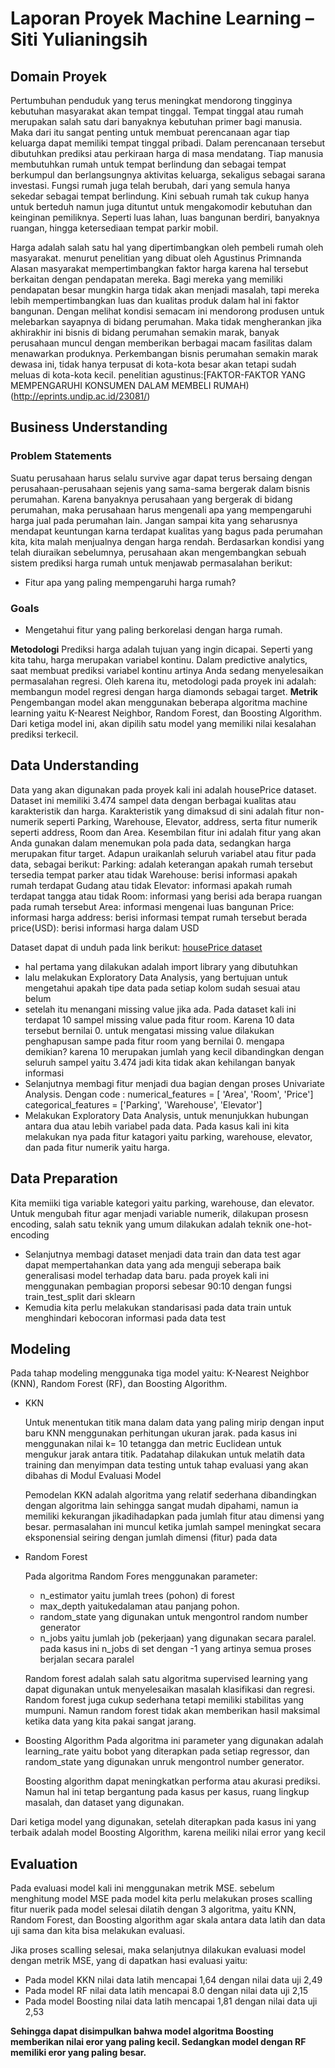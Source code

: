 # Laporan Proyek Machine Learning – Siti Yulianingsih
## Domain Proyek
Pertumbuhan penduduk yang terus meningkat mendorong tingginya kebutuhan masyarakat akan tempat tinggal. Tempat tinggal atau rumah merupakan salah satu dari banyaknya kebutuhan primer bagi manusia.  Maka dari itu sangat penting untuk membuat perencanaan agar tiap keluarga dapat memiliki tempat tinggal pribadi.  Dalam perencanaan tersebut dibutuhkan prediksi atau perkiraan harga di masa mendatang.  Tiap manusia membutuhkan rumah untuk tempat berlindung dan sebagai tempat berkumpul dan berlangsungnya aktivitas keluarga, sekaligus sebagai sarana investasi. Fungsi rumah juga telah berubah, dari yang semula hanya sekedar sebagai tempat berlindung. Kini sebuah rumah tak cukup hanya untuk berteduh namun juga dituntut untuk mengakomodir kebutuhan dan keinginan pemiliknya. Seperti luas lahan, luas bangunan  berdiri,  banyaknya  ruangan,  hingga  ketersediaan  tempat  parkir  mobil.

Harga adalah salah satu hal yang dipertimbangkan oleh pembeli rumah oleh masyarakat. menurut penelitian yang dibuat oleh Agustinus Primnanda Alasan masyarakat mempertimbangkan faktor harga karena hal tersebut berkaitan dengan pendapatan mereka. Bagi mereka yang memiliki pendapatan besar mungkin harga tidak akan menjadi masalah, tapi mereka lebih mempertimbangkan luas dan kualitas produk dalam hal ini faktor bangunan.
Dengan melihat kondisi semacam ini mendorong produsen untuk melebarkan sayapnya di bidang perumahan. Maka tidak mengherankan jika akhirakhir ini bisnis di bidang perumahan semakin marak, banyak perusahaan muncul dengan memberikan berbagai macam fasilitas dalam menawarkan produknya. Perkembangan bisnis perumahan semakin marak dewasa ini, tidak hanya terpusat di kota-kota besar akan tetapi sudah meluas di kota-kota kecil.
penelitian agustinus:[FAKTOR-FAKTOR YANG MEMPENGARUHI KONSUMEN DALAM MEMBELI RUMAH)(http://eprints.undip.ac.id/23081/)

## Business Understanding
### Problem Statements
Suatu perusahaan harus selalu survive agar dapat terus bersaing dengan perusahaan-perusahaan sejenis yang sama-sama bergerak dalam bisnis perumahan. Karena banyaknya perusahaan yang bergerak di bidang perumahan, maka perusahaan harus mengenali apa yang mempengaruhi harga jual pada perumahan lain. Jangan sampai kita yang seharusnya mendapat keuntungan karna terdapat kualitas yang bagus pada perumahan kita, kita malah menjualnya dengan harga rendah.
Berdasarkan kondisi yang telah diuraikan sebelumnya, perusahaan akan mengembangkan sebuah sistem prediksi harga rumah untuk menjawab permasalahan berikut:
- Fitur apa yang paling mempengaruhi harga rumah?

### Goals
- Mengetahui fitur yang paling berkorelasi dengan harga rumah.

**Metodologi**
Prediksi harga adalah tujuan yang ingin dicapai. Seperti yang kita tahu, harga merupakan variabel kontinu. Dalam predictive analytics, saat membuat prediksi variabel kontinu artinya Anda sedang menyelesaikan permasalahan regresi. Oleh karena itu, metodologi pada proyek ini adalah: membangun model regresi dengan harga diamonds sebagai target.
**Metrik**
Pengembangan model akan menggunakan beberapa algoritma machine learning yaitu K-Nearest Neighbor, Random Forest, dan Boosting Algorithm. Dari ketiga model ini, akan dipilih satu model yang memiliki nilai kesalahan prediksi terkecil.

## Data Understanding
Data yang akan digunakan pada proyek kali ini adalah housePrice dataset. Dataset ini memiliki 3.474 sampel data dengan berbagai kualitas atau karakteristik dan harga. Karakteristik yang dimaksud di sini adalah fitur non-numerik seperti Parking, Warehouse, Elevator, address, serta fitur numerik seperti address, Room dan  Area. Kesembilan fitur ini adalah fitur yang akan Anda gunakan dalam menemukan pola pada data, sedangkan harga merupakan fitur target.
Adapun uraikanlah seluruh variabel atau fitur pada data, sebagai berikut:
Parking: adalah keterangan apakah rumah tersebut tersedia tempat parker atau tidak
Warehouse: berisi informasi apakah rumah terdapat Gudang atau tidak
Elevator: informasi apakah rumah terdapat tangga  atau tidak
Room: informasi yang berisi ada berapa ruangan pada rumah tersebut
Area: informasi mengenai luas bangunan
Price: informasi harga
address: berisi informasi tempat rumah tersebut berada
price(USD): berisi informasi harga dalam USD

Dataset dapat di unduh pada link berikut: [housePrice dataset](https://www.kaggle.com/datasets/mokar2001/house-price-tehran-iran)

- hal pertama yang dilakukan adalah import library yang dibutuhkan
- lalu melakukan Exploratory Data Analysis, yang bertujuan  untuk mengetahui apakah tipe data pada setiap kolom sudah sesuai atau belum
- setelah itu menangani missing value jika ada. Pada dataset kali ini terdapat 10  sampel missing value pada fitur room. Karena 10 data tersebut bernilai 0. untuk mengatasi missing value dilakukan penghapusan sampe pada fitur room yang bernilai 0. mengapa demikian? karena 10 merupakan jumlah yang kecil dibandingkan dengan seluruh sampel yaitu 3.474 jadi kita tidak akan kehilangan banyak informasi
-	Selanjutnya membagi fitur menjadi dua bagian dengan proses Univariate Analysis. Dengan code :
numerical_features = [ 'Area', 'Room', 'Price']
categorical_features = ['Parking', 'Warehouse', 'Elevator']
-	Melakukan Exploratory Data Analysis, untuk menunjukkan hubungan antara dua atau lebih variabel pada data. Pada kasus kali ini kita melakukan nya pada fitur katagori yaitu parking, warehouse, elevator, dan pada fitur numerik yaitu harga.

## Data Preparation
Kita memiiki tiga variable kategori yaitu parking, warehouse, dan elevator. Untuk mengubah fitur agar menjadi variable numerik, dilakupan prosesn encoding, salah satu teknik yang umum dilakukan adalah teknik one-hot-encoding
-	Selanjutnya membagi dataset menjadi data train dan data test agar dapat mempertahankan data yang ada menguji seberapa baik generalisasi model terhadap data baru. pada proyek kali ini menggunakan pembagian proporsi sebesar 90:10 dengan fungsi train_test_split dari sklearn
-	 Kemudia kita perlu melakukan standarisasi pada data train untuk menghindari kebocoran informasi pada data test

## Modeling
Pada tahap modeling menggunaka tiga model yaitu: K-Nearest Neighbor (KNN), Random Forest (RF), dan  Boosting Algorithm.
-	KKN

      Untuk menentukan titik mana dalam data yang paling mirip dengan input baru KNN menggunakan perhitungan ukuran jarak. pada kasus ini menggunakan nilai k= 10        tetangga dan metric Euclidean untuk mengukur jarak antara titik. Padatahap dilakukan untuk melatih data training dan menyimpan data testing untuk tahap evaluasi       yang akan dibahas di Modul Evaluasi Model       
      
      Pemodelan KKN adalah algoritma yang relatif sederhana dibandingkan dengan algoritma lain sehingga sangat mudah dipahami, namun ia memiliki kekurangan              jikadihadapkan pada jumlah fitur atau dimensi yang besar. permasalahan ini muncul ketika jumlah sampel meningkat secara eksponensial seiring dengan jumlah             dimensi (fitur) pada data
      
-    Random Forest

     Pada algoritma Random Fores menggunakan parameter:
     - n_estimator yaitu jumlah trees (pohon) di forest
     - max_depth yaitukedalaman atau panjang pohon. 
     - random_state yang digunakan untuk mengontrol random number generator 
     - n_jobs yaitu jumlah job (pekerjaan) yang digunakan secara paralel. pada kasus ini n_jobs di set  dengan -1 yang artinya semua proses berjalan secara      paralel

     Random forest adalah salah satu algoritma supervised learning yang dapat digunakan untuk menyelesaikan masalah klasifikasi dan regresi. Random forest juga cukup sederhana tetapi memiliki stabilitas yang mumpuni. Namun random forest  tidak akan memberikan hasil maksimal ketika data yang kita pakai sangat jarang.
      
-    Boosting Algorithm
     Pada algoritma ini parameter yang digunakan adalah learning_rate yaitu bobot yang diterapkan pada setiap regressor, dan random_state yang digunakan unruk        mengontrol number generator.
     
     Boosting algorithm dapat meningkatkan performa atau akurasi prediksi. Namun hal ini tetap bergantung pada kasus per kasus, ruang lingkup masalah, dan          dataset yang digunakan. 
     
Dari ketiga model yang digunakan, setelah diterapkan pada kasus ini yang terbaik adalah model Boosting Algorithm, karena meiliki nilai error yang kecil

## Evaluation
Pada evaluasi model kali ini menggunakan metrik MSE. sebelum menghitung model MSE pada model kita perlu melakukan proses scalling fitur nuerik pada model selesai dilatih dengan 3 algoritma, yaitu KNN, Random Forest, dan Boosting algorithm agar skala antara data latih dan data uji sama dan kita bisa melakukan evaluasi.
      
Jika proses scalling selesai, maka selanjutnya dilakukan evaluasi model dengan metrik MSE, yang di dapatkan hasi evaluasi yaitu:
- Pada model KKN nilai data latih mencapai 1,64 dengan nilai data uji 2,49
- Pada model RF nilai data latih mencapai 8.0 dengan nilai data uji 2,15
- Pada model Boosting nilai data latih mencapai 1,81 dengan nilai data uji 2,53

<b>Sehingga dapat disimpulkan bahwa model algoritma Boosting memberikan nilai eror yang paling kecil. Sedangkan model dengan RF memiliki eror yang paling besar.</b>


